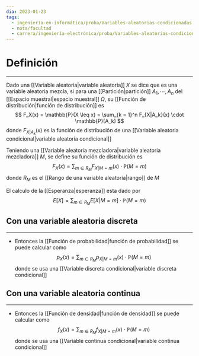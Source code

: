 ```yaml
---
dia: 2023-01-23
tags:
  - ingeniería-en-informática/proba/Variables-aleatorias-condicionadas
  - nota/facultad
  - carrera/ingeniería-electrónica/proba/Variables-aleatorias-condicionadas
---
```

# Definición
---
Dado una [[Variable aleatoria|variable aleatoria]] $X$ se dice que es una variable aleatoria mezcla, si para una [[Partición|partición]] $A_1, \cdots, A_n$ del [[Espacio muestral|espacio muestral]] $\Omega$, su [[Función de distribución|función de distribución]] es $$ F_X(x) = \mathbb{P}(X \leq x) = \sum_{k = 1}^n F_{X|A_k}(x) \cdot \mathbb{P}(A_k) $$ donde $F_{X|A_k}(x)$ es la función de distribución de una [[Variable aleatoria condicional|variable aleatoria condicional]]

Teniendo una [[Variable aleatoria mezcladora|variable aleatoria mezcladora]] $M$, se define su función de distribución es $$ F_X(x) = \sum_{m \in R_M} F_{X | M = m}(x) \cdot \mathbb{P}(M = m) $$ donde $R_M$ es el [[Rango de una variable aleatoria|rango]] de $M$

El calculo de la [[Esperanza|esperanza]] esta dado por $$ E[X] = \sum_{m \in R_M} E[X|M=m] \cdot \mathbb{P}(M = m) $$

## Con una variable aleatoria discreta
---
* Entonces la [[Función de probabilidad|función de probabilidad]] se puede calcular como $$ p_X(x) = \sum_{m \in R_M} p_{X | M = m}(x) \cdot \mathbb{P}(M = m) $$ donde se usa una [[Variable discreta condicional|variable discreta condicional]]

## Con una variable aleatoria continua
---
* Entonces la [[Función de densidad|función de densidad]] se puede calcular como $$ f_X(x) = \sum_{m \in R_M} f_{X | M = m}(x) \cdot \mathbb{P}(M = m) $$ donde se usa una [[Variable continua condicional|variable continua condicional]]
